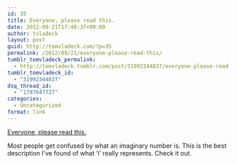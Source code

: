 ```yaml
---
id: 35
title: Everyone, please read this.
date: 2012-09-21T17:48:37+00:00
author: tvladeck
layout: post
guid: http://tomvladeck.com/?p=35
permalink: /2012/09/21/everyone-please-read-this/
tumblr_tomvladeck_permalink:
  - http://tomvladeck.tumblr.com/post/31992344837/everyone-please-read-this
tumblr_tomvladeck_id:
  - "31992344837"
dsq_thread_id:
  - "1787647727"
categories:
  - Uncategorized
format: link
---
```

<a href='http://math.stackexchange.com/questions/199676/what-are-imaginary-numbers'>Everyone, please read this.</a><div class="link_description"><p>Most people get confused by what an imaginary number is. This is the best description I&#8217;ve found of what &#8216;i&#8217; really represents. Check it out. </p></div>